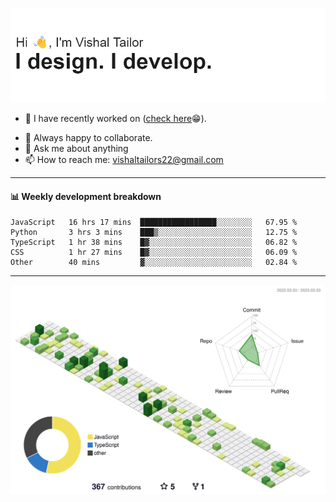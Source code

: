 ![Hi, I'm Vishal Tailor. I design. I develop.](https://github.com/vishaltailors/vishaltailors/blob/main/header.png?raw=true)

- 🔭 I have recently worked on ([check here](https://vishaltailor.com)😁).
<!-- - 🎦 Currently watching: JavaScript: The Hard Parts By Will Sentance. -->
- 👯 Always happy to collaborate.
- 💬 Ask me about anything
- 📫 How to reach me: <a href="mailto:vishaltailors22@gmail.com">vishaltailors22@gmail.com</a>

<hr /> 
<h4>📊 Weekly development breakdown</h4>
<!--START_SECTION:waka-->

```text
JavaScript   16 hrs 17 mins  █████████████████░░░░░░░░   67.95 %
Python       3 hrs 3 mins    ███▒░░░░░░░░░░░░░░░░░░░░░   12.75 %
TypeScript   1 hr 38 mins    █▓░░░░░░░░░░░░░░░░░░░░░░░   06.82 %
CSS          1 hr 27 mins    █▓░░░░░░░░░░░░░░░░░░░░░░░   06.09 %
Other        40 mins         ▓░░░░░░░░░░░░░░░░░░░░░░░░   02.84 %
```

<!--END_SECTION:waka-->
<hr /> 

![](./profile-3d-contrib/profile-green-animate.svg)
